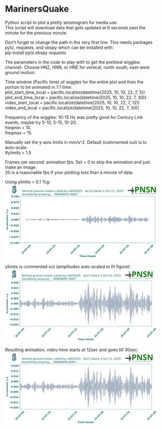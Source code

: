 # MarinersQuake
Python script to plot a pretty seismogram for media use.  
This script will download data that gets updated at 6 seconds past the minute for the previous minute.

Don't forget to change the path in the very first line.  This needs packages pytz, requests, and obspy which can be installed with:\
pip install pytz obspy requests


The parameters in the code to play with to get the prettiest wiggles:\
channel- Choose HNZ, HNN, or HNE for vertical, north-south, east-west ground motion.

Time window (Pacific time) of wiggles for the entire plot and then the portion to be animated in 1:1 time:\
plot_start_time_local = pacific.localize(datetime(2025, 10, 10, 22, 7, 5)) \
plot_end_time_local = pacific.localize(datetime(2025, 10, 10, 22, 7, 30)) \
video_start_local = pacific.localize(datetime(2025, 10, 10, 22, 7, 12)) \
video_end_local   = pacific.localize(datetime(2025, 10, 10, 22, 7, 30))


Frequency of the wiggles:  10-15 Hz was pretty good for Century Link events, maybe try 5-10, 5-15, 10-20.\
freqmin = 10.\
freqmax = 15.

Manually set the y-axis limits in mm/s^2.  Default (commented out) is to auto-scale.\
#ylimits = 1.5

Frames per second: animation fps.  Set = 0 to skip the animation and just make an image. \
   20 is a reasonable fps if your plotting less than a minute of data.

Using ylimits = 0.1 %g:\
![seismogram_UW.RIZZS.HNZ_Acceleration_yscaled.png](https://github.com/pnsn/MarinersQuake/blob/main/seismogram_UW.RIZZS.HNZ_Acceleration_yscaled.png)

ylimits is commented out (amplitudes auto-scaled to fit figure):\
![seismogram_UW.RIZZS.HNZ_Acceleration.png](https://github.com/pnsn/MarinersQuake/blob/main/seismogram_UW.RIZZS.HNZ_Acceleration.png)

Resulting animation, video here starts at 12sec and goes till 30sec:
[![UW.RIZZS_animation.mp4](https://github.com/pnsn/MarinersQuake/blob/main/seismogram_UW.RIZZS.HNZ_Acceleration.png)](https://github.com/pnsn/MarinersQuake/blob/main/UW.RIZZS_animation.mp4)


